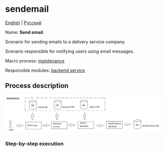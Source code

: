 # sendemail

[English](sendemail.md) | [Русский](sendemail.ru.md)

Name: **Send email**.

Scenario for sending emails to a delivery service company.

Scenario responsible for notifying users using email messages.

Macro process: [maintenance](../../macroprocesses/maintenance.md)

Responsible modules: [backend service](../../backend/notificationsbackend.md)

## Process description

![maintenance_overall](../../img/maintenance_overall.png)

### Step-by-step execution
